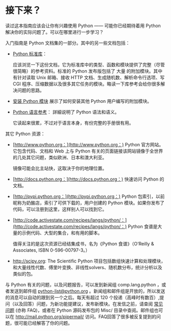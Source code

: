 接下来？
========

读过这本指南应该会让你有兴趣使用 Python —— 可能你已经期待着用 Python
解决你的实际问题了。可以在哪里进行一步学习？

入门指南是 Python 文档集的一部分。其中的另一些文档包括：

-   [Python
    标准库](https://docs.python.org/3/library/index.html#library-index)：

    应该浏览一下这份文档，它为标准库中的类型、函数和模块提供了完整（尽管很简略）的参考资料。标准的
    Python 发布版包括了 大量 的附加模块。其中有针对读取 Unix 邮箱、接收
    HTTP 文档、生成随机数、解析命令行选项、写 CGI
    程序、压缩数据以及很多其它任务的模块。略读一下库参考会给你很多解决问题的思路。

-   [安装 Python
    模块](https://docs.python.org/3/installing/index.html#installing-index)
    展示了如何安装其他 Python 用户编写的附加模块。
-   [Python
    语言参考](https://docs.python.org/3/reference/index.html#reference-index)：
    詳細说明了 Python 语法和语义。

    它读起来很累，不过对于语言本身，有份完整的手册很有用。

其它 Python 资源：

-   [http://www.python.org：](http://www.python.org：) Python
    官方网站。它包含代码、文档和 Web 上与 Python
    有关的页面链接该网站镜像于全世界的几处其它问题，类似欧洲、日本和澳大利亚。

    镜像可能会比主站快，这取决于你的地理位置。

-   [http://docs.python.org：](http://docs.python.org：) 快速访问 Python
    的文档。
-   [http://pypi.python.org：](http://pypi.python.org：) Python
    包索引，以前昵称为奶酪店，索引了可供下载的，用户创建的 Python
    模块。如果你发布了代码，可以注册到这里，这样别人可以找到它。
-   [http://code.activestate.com/recipes/langs/python/：](http://code.activestate.com/recipes/langs/python/：)
    Python 食谱是大量的示例代码、大型的集合，和有用的脚本。

    值得关注的是这次资源已经结集成书，名为《Python 食谱》（O’Reilly &
    Associates, ISBN 0-596-00797-3。）

-   <http://scipy.org>: The Scientific Python
    项目包括数组快速计算和处理模块，和大量线性代数、傅里叶变换、非线性solvers、随机数分布，统计分析以及类似的包。

与 Python 有关的问题，以及问题报告，可以发到新闻组 comp.lang.python
，或者发送到邮件组 <python-list@python.org>
。新闻组和邮件组是开放的，所以发送的消息可以自动的跟到另一个之后。每天有超过
120
个投递（高峰时有数百）,提问（以及回答）问题，为新功能提建议，发布新模块。在发信之前，请查阅
[常见问题](http://www.python.org/doc/faq/) (亦称 FAQ)，或者在 Python
源码发布包的 Misc/ 目录中查阅。邮件组也可以在
<http://mail.python.org/pipermail/>
访问。FAQ回答了很多被反复提到的问题，很可能已经解答了你的问题。
